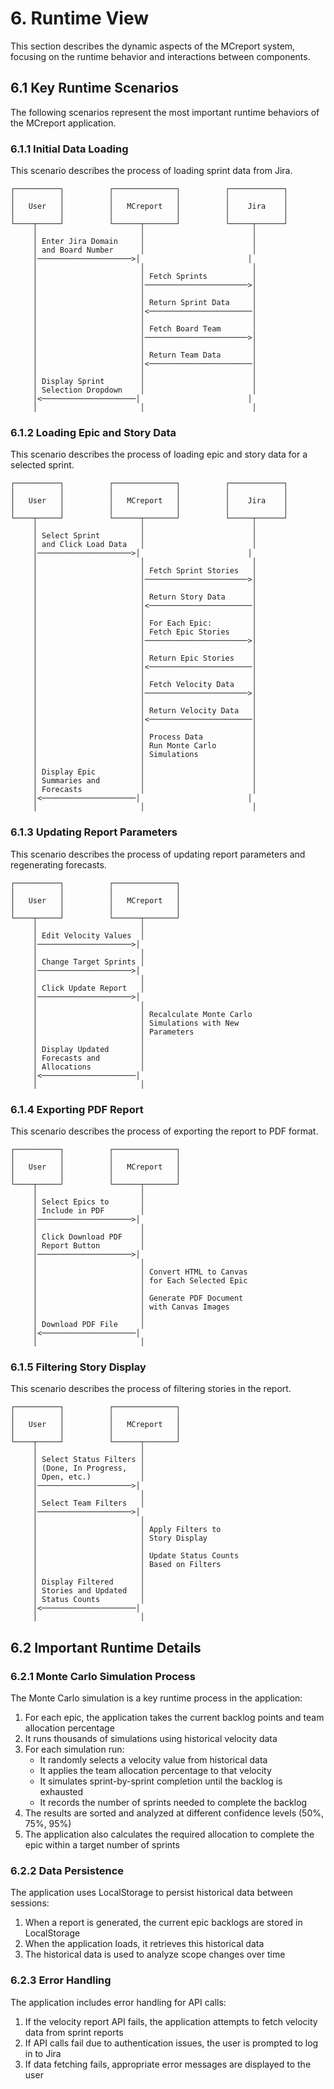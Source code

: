 # 6. Runtime View

This section describes the dynamic aspects of the MCreport system, focusing on the runtime behavior and interactions between components.

## 6.1 Key Runtime Scenarios

The following scenarios represent the most important runtime behaviors of the MCreport application.

### 6.1.1 Initial Data Loading

This scenario describes the process of loading sprint data from Jira.

```
┌──────────┐          ┌──────────────┐          ┌────────────┐
│          │          │              │          │            │
│   User   │          │   MCreport   │          │    Jira    │
│          │          │              │          │            │
└────┬─────┘          └──────┬───────┘          └─────┬──────┘
     │                       │                        │
     │ Enter Jira Domain     │                        │
     │ and Board Number      │                        │
     │─────────────────────>│                        │
     │                       │                        │
     │                       │ Fetch Sprints          │
     │                       │───────────────────────>│
     │                       │                        │
     │                       │ Return Sprint Data     │
     │                       │<───────────────────────│
     │                       │                        │
     │                       │ Fetch Board Team       │
     │                       │───────────────────────>│
     │                       │                        │
     │                       │ Return Team Data       │
     │                       │<───────────────────────│
     │                       │                        │
     │ Display Sprint        │                        │
     │ Selection Dropdown    │                        │
     │<─────────────────────│                        │
     │                       │                        │
```

### 6.1.2 Loading Epic and Story Data

This scenario describes the process of loading epic and story data for a selected sprint.

```
┌──────────┐          ┌──────────────┐          ┌────────────┐
│          │          │              │          │            │
│   User   │          │   MCreport   │          │    Jira    │
│          │          │              │          │            │
└────┬─────┘          └──────┬───────┘          └─────┬──────┘
     │                       │                        │
     │ Select Sprint         │                        │
     │ and Click Load Data   │                        │
     │─────────────────────>│                        │
     │                       │                        │
     │                       │ Fetch Sprint Stories   │
     │                       │───────────────────────>│
     │                       │                        │
     │                       │ Return Story Data      │
     │                       │<───────────────────────│
     │                       │                        │
     │                       │ For Each Epic:         │
     │                       │ Fetch Epic Stories     │
     │                       │───────────────────────>│
     │                       │                        │
     │                       │ Return Epic Stories    │
     │                       │<───────────────────────│
     │                       │                        │
     │                       │ Fetch Velocity Data    │
     │                       │───────────────────────>│
     │                       │                        │
     │                       │ Return Velocity Data   │
     │                       │<───────────────────────│
     │                       │                        │
     │                       │ Process Data           │
     │                       │ Run Monte Carlo        │
     │                       │ Simulations            │
     │                       │                        │
     │ Display Epic          │                        │
     │ Summaries and         │                        │
     │ Forecasts             │                        │
     │<─────────────────────│                        │
     │                       │                        │
```

### 6.1.3 Updating Report Parameters

This scenario describes the process of updating report parameters and regenerating forecasts.

```
┌──────────┐          ┌──────────────┐
│          │          │              │
│   User   │          │   MCreport   │
│          │          │              │
└────┬─────┘          └──────┬───────┘
     │                       │
     │ Edit Velocity Values  │
     │─────────────────────>│
     │                       │
     │ Change Target Sprints │
     │─────────────────────>│
     │                       │
     │ Click Update Report   │
     │─────────────────────>│
     │                       │
     │                       │ Recalculate Monte Carlo
     │                       │ Simulations with New
     │                       │ Parameters
     │                       │
     │ Display Updated       │
     │ Forecasts and         │
     │ Allocations           │
     │<─────────────────────│
     │                       │
```

### 6.1.4 Exporting PDF Report

This scenario describes the process of exporting the report to PDF format.

```
┌──────────┐          ┌──────────────┐
│          │          │              │
│   User   │          │   MCreport   │
│          │          │              │
└────┬─────┘          └──────┬───────┘
     │                       │
     │ Select Epics to       │
     │ Include in PDF        │
     │─────────────────────>│
     │                       │
     │ Click Download PDF    │
     │ Report Button         │
     │─────────────────────>│
     │                       │
     │                       │ Convert HTML to Canvas
     │                       │ for Each Selected Epic
     │                       │
     │                       │ Generate PDF Document
     │                       │ with Canvas Images
     │                       │
     │ Download PDF File     │
     │<─────────────────────│
     │                       │
```

### 6.1.5 Filtering Story Display

This scenario describes the process of filtering stories in the report.

```
┌──────────┐          ┌──────────────┐
│          │          │              │
│   User   │          │   MCreport   │
│          │          │              │
└────┬─────┘          └──────┬───────┘
     │                       │
     │ Select Status Filters │
     │ (Done, In Progress,   │
     │ Open, etc.)           │
     │─────────────────────>│
     │                       │
     │ Select Team Filters   │
     │─────────────────────>│
     │                       │
     │                       │ Apply Filters to
     │                       │ Story Display
     │                       │
     │                       │ Update Status Counts
     │                       │ Based on Filters
     │                       │
     │ Display Filtered      │
     │ Stories and Updated   │
     │ Status Counts         │
     │<─────────────────────│
     │                       │
```

## 6.2 Important Runtime Details

### 6.2.1 Monte Carlo Simulation Process

The Monte Carlo simulation is a key runtime process in the application:

1. For each epic, the application takes the current backlog points and team allocation percentage
2. It runs thousands of simulations using historical velocity data
3. For each simulation run:
   - It randomly selects a velocity value from historical data
   - It applies the team allocation percentage to that velocity
   - It simulates sprint-by-sprint completion until the backlog is exhausted
   - It records the number of sprints needed to complete the backlog
4. The results are sorted and analyzed at different confidence levels (50%, 75%, 95%)
5. The application also calculates the required allocation to complete the epic within a target number of sprints

### 6.2.2 Data Persistence

The application uses LocalStorage to persist historical data between sessions:

1. When a report is generated, the current epic backlogs are stored in LocalStorage
2. When the application loads, it retrieves this historical data
3. The historical data is used to analyze scope changes over time

### 6.2.3 Error Handling

The application includes error handling for API calls:

1. If the velocity report API fails, the application attempts to fetch velocity data from sprint reports
2. If API calls fail due to authentication issues, the user is prompted to log in to Jira
3. If data fetching fails, appropriate error messages are displayed to the user